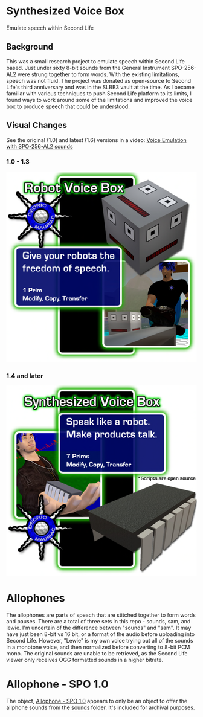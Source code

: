 # Synthesized Voice Box

Emulate speech within Second Life

## Background

This was a small research project to emulate speech within Second Life based. Just under sixty 8-bit sounds from the General Instrument SPO-256-AL2 were strung together to form words. With the existing limitations, speech was not fluid. The project was donated as open-source to Second Life's third anniversary and was in the SLBB3 vault at the time. As I became familiar with various techniques to push Second Life platform to its limits, I found ways to work around some of the limitations and improved the voice box to produce speech that could be understood.

## Visual Changes

See the original (1.0) and latest (1.6) versions in a video: [Voice Emulation with SPO-256-AL2 sounds](https://youtu.be/TnB-0aerqBg)

### 1.0 - 1.3

![Voice Box Picture](./Assets/Voice%20Box%20Picture.png)

### 1.4 and later

![Synthesized Voice Box Picture](./Assets/Synthesized%20Voice%20Box%20Picture.png)

# Allophones

The allophones are parts of speach that are stitched together to form words and pauses. There are a total of three sets in this repo - sounds, sam, and lewie. I'm uncertain of the difference between "sounds" and "sam". It may have just been 8-bit vs 16 bit, or a format of the audio before uploading into Second Life. However, "Lewie" is my own voice trying out all of the sounds in a monotone voice, and then normalized before converting to 8-bit PCM mono. The original sounds are unable to be retrieved, as the Second Life viewer only receives OGG formatted sounds in a higher bitrate.

# Allophone - SPO 1.0

The object, [Allophone - SPO 1.0](./Objects/Allophone%20-%20SPO%201.0/) appears to only be an object to offer the allphone sounds from the [sounds](./Allophone/sounds/) folder. It's included for archival purposes.